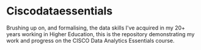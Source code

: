 # Ciscodataessentials
Brushing up on, and formalising, the data skills I've acquired in my 20+ years working in Higher Education, this is the repository demonstrating my work and progress on the CISCO Data Analytics Essentials course.
